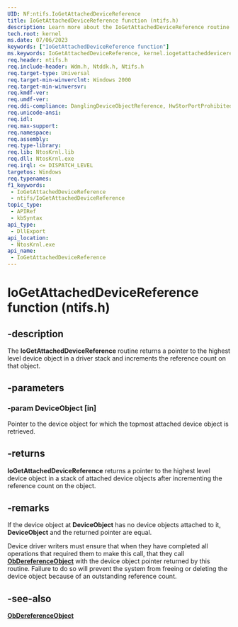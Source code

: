 ```yaml
---
UID: NF:ntifs.IoGetAttachedDeviceReference
title: IoGetAttachedDeviceReference function (ntifs.h)
description: Learn more about the IoGetAttachedDeviceReference routine.
tech.root: kernel
ms.date: 07/06/2023
keywords: ["IoGetAttachedDeviceReference function"]
ms.keywords: IoGetAttachedDeviceReference, kernel.iogetattacheddevicereference, wdm/IoGetAttachedDeviceReference
req.header: ntifs.h
req.include-header: Wdm.h, Ntddk.h, Ntifs.h
req.target-type: Universal
req.target-min-winverclnt: Windows 2000
req.target-min-winversvr: 
req.kmdf-ver: 
req.umdf-ver: 
req.ddi-compliance: DanglingDeviceObjectReference, HwStorPortProhibitedDDIs
req.unicode-ansi: 
req.idl: 
req.max-support: 
req.namespace: 
req.assembly: 
req.type-library: 
req.lib: NtosKrnl.lib
req.dll: NtosKrnl.exe
req.irql: <= DISPATCH_LEVEL
targetos: Windows
req.typenames: 
f1_keywords:
 - IoGetAttachedDeviceReference
 - ntifs/IoGetAttachedDeviceReference
topic_type:
 - APIRef
 - kbSyntax
api_type:
 - DllExport
api_location:
 - NtosKrnl.exe
api_name:
 - IoGetAttachedDeviceReference
---
```


# IoGetAttachedDeviceReference function (ntifs.h)

## -description

The **IoGetAttachedDeviceReference** routine returns a pointer to the highest level device object in a driver stack and increments the reference count on that object.

## -parameters

### -param DeviceObject [in]

Pointer to the device object for which the topmost attached device object is retrieved.

## -returns

**IoGetAttachedDeviceReference** returns a pointer to the highest level device object in a stack of attached device objects after incrementing the reference count on the object.

## -remarks

If the device object at **DeviceObject** has no device objects attached to it, **DeviceObject** and the returned pointer are equal.

Device driver writers must ensure that when they have completed all operations that required them to make this call, that they call [**ObDereferenceObject**](../wdm/nf-wdm-obdereferenceobject.md) with the device object pointer returned by this routine. Failure to do so will prevent the system from freeing or deleting the device object because of an outstanding reference count.

## -see-also

[**ObDereferenceObject**](../wdm/nf-wdm-obdereferenceobject.md)
